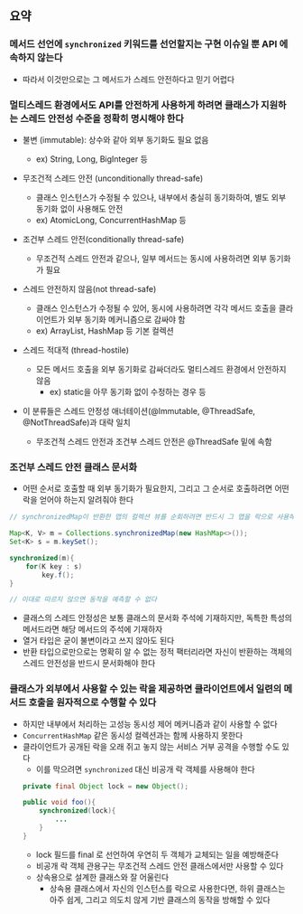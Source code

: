 ## 요약

### 메서드 선언에 `synchronized` 키워드를 선언할지는 구현 이슈일 뿐 API 에 속하지 않는다
- 따라서 이것만으로는 그 메서드가 스레드 안전하다고 믿기 어렵다

### 멀티스레드 환경에서도 API를 안전하게 사용하게 하려면 클래스가 지원하는 스레드 안전성 수준을 정확히 명시해야 한다
- 불변 (immutable): 상수와 같아 외부 동기화도 필요 없음
    - ex) String, Long, BigInteger 등
- 무조건적 스레드 안전 (unconditionally thread-safe)
    - 클래스 인스턴스가 수정될 수 있으나, 내부에서 충실히 동기화하여, 별도 외부 동기화 없이 사용해도 안전
    - ex) AtomicLong, ConcurrentHashMap 등
- 조건부 스레드 안전(conditionally thread-safe)
    - 무조건적 스레드 안전과 같으나, 일부 메서드는 동시에 사용하려면 외부 동기화가 필요
- 스레드 안전하지 않음(not thread-safe)
    - 클래스 인스턴스가 수정될 수 있어, 동시에 사용하려면 각각 메서드 호출을 클라이언트가 외부 동기화 메커니즘으로 감싸야 함
    - ex) ArrayList, HashMap 등 기본 컬렉션
- 스레드 적대적 (thread-hostile)
    - 모든 메서드 호출을 외부 동기화로 감싸더라도 멀티스레드 환경에서 안전하지 않음
        - ex) static을 아무 동기화 없이 수정하는 경우 등

- 이 분류들은 스레드 안정성 애너테이션(@Immutable, @ThreadSafe, @NotThreadSafe)과 대략 일치
    - 무조건적 스레드 안전과 조건부 스레드 안전은 @ThreadSafe 밑에 속함


### 조건부 스레드 안전 클래스 문서화
- 어떤 순서로 호출할 때 외부 동기화가 필요한지, 그리고 그 순서로 호출하려면 어떤 락을 얻어야 하는지 알려줘야 한다

```java
// synchronizedMap이 반환한 맵의 컬렉션 뷰를 순회하려면 반드시 그 맵을 락으로 사용해 수동으로 동기화하라

Map<K, V> m = Collections.synchronizedMap(new HashMap<>());
Set<K> s = m.keySet();

synchronized(m){
	for(K key : s)
    	key.f();
}

// 이대로 따르지 않으면 동작을 예측할 수 없다
```
- 클래스의 스레드 안정성은 보통 클래스의 문서화 주석에 기재하지만, 독특한 특성의 메서드라면 해당 메서드의 주석에 기재하자
- 열거 타입은 굳이 불변이라고 쓰지 않아도 된다
- 반환 타입으로만으로는 명확히 알 수 없는 정적 팩터리라면 자신이 반환하는 객체의 스레드 안전성을 반드시 문서화해야 한다 


### 클래스가 외부에서 사용할 수 있는 락을 제공하면 클라이언트에서 일련의 메서드 호출을 원자적으로 수행할 수 있다
- 하지만 내부에서 처리하는 고성능 동시성 제어 메커니즘과 같이 사용할 수 없다
- `ConcurrentHashMap` 같은 동시성 컬렉션과는 함께 사용하지 못한다
- 클라이언트가 공개된 락을 오래 쥐고 놓지 않는 서비스 거부 공격을 수행할 수도 있다
    - 이를 막으려면 `synchronized` 대신 비공개 락 객체를 사용해야 한다 
    ```java
    private final Object lock = new Object();

    public void foo(){
        synchronized(lock){
            ...
        }
    }
    ```
    - lock 필드를 final  로 선언하여 우연히 두 객체가 교체되는 일을 예방해준다 
    - 비공개 락 객체 관용구는 무조건적 스레드 안전 클래스에서만 사용할 수 있다
    - 상속용으로 설계한 클래스와 잘 어울린다
        - 상속용 클래스에서 자신의 인스턴스를 락으로 사용한다면, 하위 클래스는 아주 쉽게, 그리고 의도치 않게 기반 클래스의 동작을 방해할 수 있다 